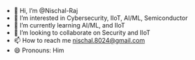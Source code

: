 - 👋 Hi, I’m @Nischal-Raj
- 👀 I’m interested in Cybersecurity, IIoT, AI/ML, Semiconductor
- 🌱 I’m currently learning AI/ML, and IIoT
- 💞️ I’m looking to collaborate on Security and IIoT 
- 📫 How to reach me nischal.8024@gmail.com
- 😄 Pronouns: Him

<!---
Nischal-Raj/Nischal-Raj is a ✨ special ✨ repository because its `README.md` (this file) appears on your GitHub profile.
You can click the Preview link to take a look at your changes.
--->

